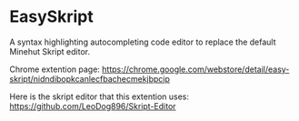 # EasySkript
A syntax highlighting autocompleting code editor to replace the default Minehut Skript editor.

Chrome extention page: https://chrome.google.com/webstore/detail/easy-skript/nidndibopkcanlecfbachecmekjbpcip

Here is the skript editor that this extention uses: https://github.com/LeoDog896/Skript-Editor
